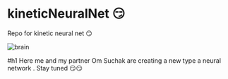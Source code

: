 # kineticNeuralNet :smirk:
Repo  for   kinetic neural net :smirk:

![brain](https://user-images.githubusercontent.com/7158671/33517646-8b6e6414-d790-11e7-9140-e6cdf1856d13.jpeg)

#h1  Here   me   and  my partner Om Suchak  are creating a  new type   a neural network  .
Stay tuned  :smirk::smirk:
